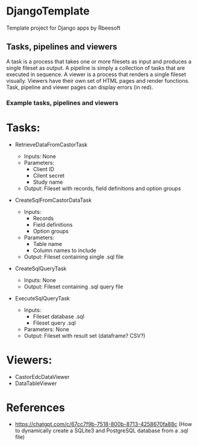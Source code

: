 # DjangoTemplate
Template project for Django apps by Rbeesoft

## Tasks, pipelines and viewers
A task is a process that takes one or more filesets as input and produces a single fileset
as output. A pipeline is simply a collection of tasks that are executed in sequence. A 
viewer is a process that renders a single fileset visually. Viewers have their own set of
HTML pages and render functions. 
Task, pipeline and viewer pages can display errors (in red).

### Example tasks, pipelines and viewers
Tasks:
======
- RetrieveDataFromCastorTask
    - Inputs: None
    - Parameters:
        - Client ID
        - Cilent secret
        - Study name
    - Output: Fileset with records, field definitions and option groups

- CreateSqlFromCastorDataTask
    - Inputs:
        - Records
        - Field definitions
        - Option groups
    - Parameters:
        - Table name
        - Column names to include
    - Output: Fileset containing single .sql file

- CreateSqlQueryTask
    - Inputs: None
    - Output: Fileset containing .sql query file

- ExecuteSqlQueryTask
    - Inputs:
        - Fileset database .sql
        - Fileset query .sql
    - Parameters: None
    - Output: Fileset with result set (dataframe? CSV?)

Viewers:
========
- CastorEdcDataViewer
- DataTableViewer

# References
- https://chatgpt.com/c/67cc7f9b-7518-800b-8713-4258670fa88c (How to dynamically create a SQLite3 and PostgreSQL database from a .sql file)